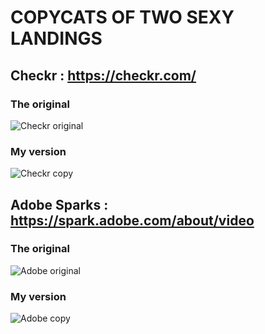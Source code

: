 # COPYCATS OF TWO SEXY LANDINGS
## Checkr : https://checkr.com/
### The original

![Checkr original](https://nsa39.casimages.com/img/2018/08/05/18080508285372107.png)
### My version

![Checkr copy](https://nsa39.casimages.com/img/2018/08/05/180805082853645224.png)

## Adobe Sparks : https://spark.adobe.com/about/video
### The original

![Adobe original](https://nsa39.casimages.com/img/2018/08/05/180805082852804772.png)
### My version
![Adobe copy](https://nsa39.casimages.com/img/2018/08/05/180805082853911417.png)
